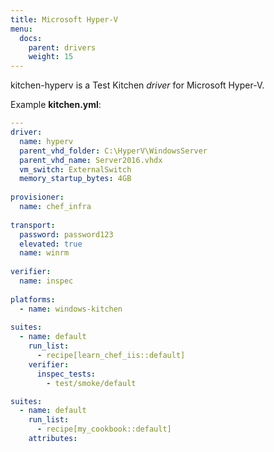 ```yaml
---
title: Microsoft Hyper-V
menu:
  docs:
    parent: drivers
    weight: 15
---
```


kitchen-hyperv is a Test Kitchen *driver* for Microsoft Hyper-V.

Example **kitchen.yml**:

```yaml
---
driver:
  name: hyperv
  parent_vhd_folder: C:\HyperV\WindowsServer
  parent_vhd_name: Server2016.vhdx
  vm_switch: ExternalSwitch
  memory_startup_bytes: 4GB
​
provisioner:
  name: chef_infra
​
transport:
  password: password123
  elevated: true
  name: winrm
​
verifier:
  name: inspec
​
platforms:
  - name: windows-kitchen
​
suites:
  - name: default
    run_list:
      - recipe[learn_chef_iis::default]
    verifier:
      inspec_tests:
        - test/smoke/default

suites:
  - name: default
    run_list:
      - recipe[my_cookbook::default]
    attributes:
```
